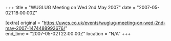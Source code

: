 +++
title = "WUGLUG Meeting on Wed 2nd May 2007"
date = "2007-05-02T18:00:00Z"

[extra]
original = "https://uwcs.co.uk/events/wuglug-meeting-on-wed-2nd-may-2007-1474488992676/"    
end_time = "2007-05-02T22:00:00Z"
location = "N/A"
+++



